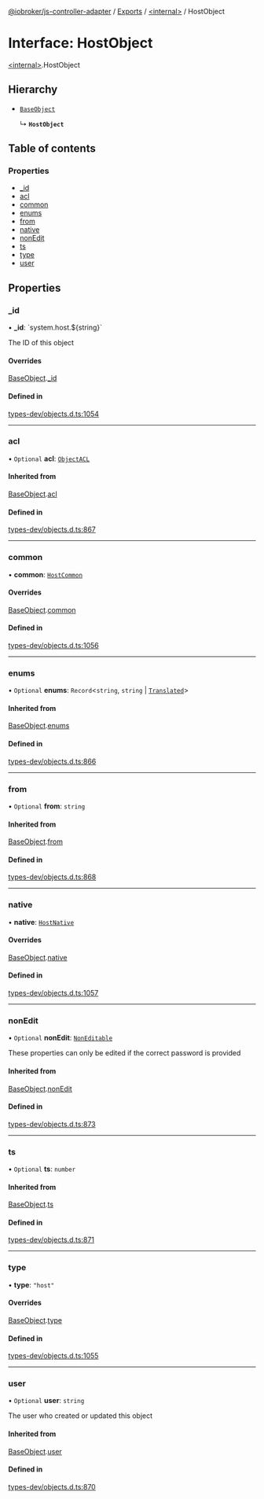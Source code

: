 [@iobroker/js-controller-adapter](../README.md) / [Exports](../modules.md) / [\<internal\>](../modules/internal_.md) / HostObject

# Interface: HostObject

[\<internal\>](../modules/internal_.md).HostObject

## Hierarchy

- [`BaseObject`](internal_.BaseObject.md)

  ↳ **`HostObject`**

## Table of contents

### Properties

- [\_id](internal_.HostObject.md#_id)
- [acl](internal_.HostObject.md#acl)
- [common](internal_.HostObject.md#common)
- [enums](internal_.HostObject.md#enums)
- [from](internal_.HostObject.md#from)
- [native](internal_.HostObject.md#native)
- [nonEdit](internal_.HostObject.md#nonedit)
- [ts](internal_.HostObject.md#ts)
- [type](internal_.HostObject.md#type)
- [user](internal_.HostObject.md#user)

## Properties

### \_id

• **\_id**: \`system.host.$\{string}\`

The ID of this object

#### Overrides

[BaseObject](internal_.BaseObject.md).[_id](internal_.BaseObject.md#_id)

#### Defined in

[types-dev/objects.d.ts:1054](https://github.com/ioBroker/ioBroker.js-controller/blob/8c44dc255583a0a0370d85b4262312bfd93bcdc8/packages/types-dev/objects.d.ts#L1054)

___

### acl

• `Optional` **acl**: [`ObjectACL`](internal_.ObjectACL.md)

#### Inherited from

[BaseObject](internal_.BaseObject.md).[acl](internal_.BaseObject.md#acl)

#### Defined in

[types-dev/objects.d.ts:867](https://github.com/ioBroker/ioBroker.js-controller/blob/8c44dc255583a0a0370d85b4262312bfd93bcdc8/packages/types-dev/objects.d.ts#L867)

___

### common

• **common**: [`HostCommon`](internal_.HostCommon.md)

#### Overrides

[BaseObject](internal_.BaseObject.md).[common](internal_.BaseObject.md#common)

#### Defined in

[types-dev/objects.d.ts:1056](https://github.com/ioBroker/ioBroker.js-controller/blob/8c44dc255583a0a0370d85b4262312bfd93bcdc8/packages/types-dev/objects.d.ts#L1056)

___

### enums

• `Optional` **enums**: `Record`\<`string`, `string` \| [`Translated`](../modules/internal_.md#translated)\>

#### Inherited from

[BaseObject](internal_.BaseObject.md).[enums](internal_.BaseObject.md#enums)

#### Defined in

[types-dev/objects.d.ts:866](https://github.com/ioBroker/ioBroker.js-controller/blob/8c44dc255583a0a0370d85b4262312bfd93bcdc8/packages/types-dev/objects.d.ts#L866)

___

### from

• `Optional` **from**: `string`

#### Inherited from

[BaseObject](internal_.BaseObject.md).[from](internal_.BaseObject.md#from)

#### Defined in

[types-dev/objects.d.ts:868](https://github.com/ioBroker/ioBroker.js-controller/blob/8c44dc255583a0a0370d85b4262312bfd93bcdc8/packages/types-dev/objects.d.ts#L868)

___

### native

• **native**: [`HostNative`](internal_.HostNative.md)

#### Overrides

[BaseObject](internal_.BaseObject.md).[native](internal_.BaseObject.md#native)

#### Defined in

[types-dev/objects.d.ts:1057](https://github.com/ioBroker/ioBroker.js-controller/blob/8c44dc255583a0a0370d85b4262312bfd93bcdc8/packages/types-dev/objects.d.ts#L1057)

___

### nonEdit

• `Optional` **nonEdit**: [`NonEditable`](internal_.NonEditable.md)

These properties can only be edited if the correct password is provided

#### Inherited from

[BaseObject](internal_.BaseObject.md).[nonEdit](internal_.BaseObject.md#nonedit)

#### Defined in

[types-dev/objects.d.ts:873](https://github.com/ioBroker/ioBroker.js-controller/blob/8c44dc255583a0a0370d85b4262312bfd93bcdc8/packages/types-dev/objects.d.ts#L873)

___

### ts

• `Optional` **ts**: `number`

#### Inherited from

[BaseObject](internal_.BaseObject.md).[ts](internal_.BaseObject.md#ts)

#### Defined in

[types-dev/objects.d.ts:871](https://github.com/ioBroker/ioBroker.js-controller/blob/8c44dc255583a0a0370d85b4262312bfd93bcdc8/packages/types-dev/objects.d.ts#L871)

___

### type

• **type**: ``"host"``

#### Overrides

[BaseObject](internal_.BaseObject.md).[type](internal_.BaseObject.md#type)

#### Defined in

[types-dev/objects.d.ts:1055](https://github.com/ioBroker/ioBroker.js-controller/blob/8c44dc255583a0a0370d85b4262312bfd93bcdc8/packages/types-dev/objects.d.ts#L1055)

___

### user

• `Optional` **user**: `string`

The user who created or updated this object

#### Inherited from

[BaseObject](internal_.BaseObject.md).[user](internal_.BaseObject.md#user)

#### Defined in

[types-dev/objects.d.ts:870](https://github.com/ioBroker/ioBroker.js-controller/blob/8c44dc255583a0a0370d85b4262312bfd93bcdc8/packages/types-dev/objects.d.ts#L870)
